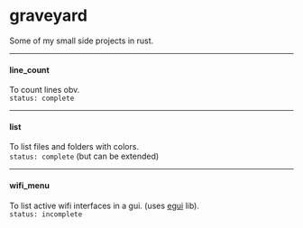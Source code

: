 # graveyard
Some of my small side projects in rust.

---
#### line_count
To count lines obv. <br />
`status: complete`

---
#### list
To list files and folders with colors. <br />
`status: complete` (but can be extended)

---
#### wifi_menu
To list active wifi interfaces in a gui. (uses [egui](https://github.com/emilk/egui) lib). <br />
`status: incomplete`
